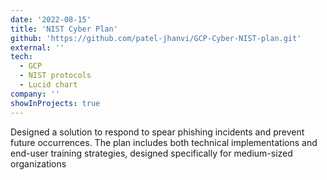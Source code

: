 ```yaml
---
date: '2022-08-15'
title: 'NIST Cyber Plan'
github: 'https://github.com/patel-jhanvi/GCP-Cyber-NIST-plan.git'
external: ''
tech:
  - GCP
  - NIST protocols
  - Lucid chart
company: ''
showInProjects: true
---
```


Designed a solution to respond to spear phishing incidents and prevent future occurrences. The plan includes both technical implementations and end-user training strategies, designed specifically for medium-sized organizations
